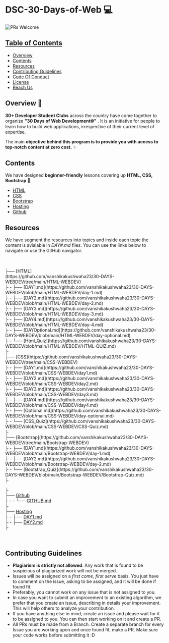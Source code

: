 # DSC-30-Days-of-Web 💻

 <img src="https://img.shields.io/badge/PRs-welcome-brightgreen.svg?style=for-the-badge" alt="PRs Welcome" /> <a href="https://github.com/30DaysofWebDEV/DSC-30-Days-of-Web/pulls" target="_blank">

<!-- TABLE OF CONTENTS -->
## Table of Contents

* [Overview](#overview)
* [Contents](#contents)
* [Resources](#resources)
* [Contributing Guidelines](#contributing-guidelines)
* [Code Of Conduct](#code-of-conduct)
* [License](#license)
* [Reach Us](#reach-us)


<!-- OVERVIEW -->
## Overview 📝

**30+ Developer Student Clubs**  across the country have come together to organize **"30 Days of Web Development🌐"** .
It is an initiative for people to learn how to build web applications, irrespective of their current level of expertise.

The main **objective behind this program is to provide you with access to top-notch content at zero cost.** ✨

<!-- CONTENTS -->
## Contents

We have designed **beginner-friendly** lessons covering up **HTML, CSS, Bootstrap 💛**.

- [HTML](/HTML-WEBDEV/ReadMe.md)
- [CSS](/CSS-WEBDEV/Readme.md)
- [Bootstrap](/Bootstrap-WEBDEV/Readme.md)
- [Hosting](/HOSTING/Readme.md)
- [Github](/Github/Readme.md)

## Resources

We have segment the resources into topics and inside each topic the content is avialable in _DAY#.md_ files. You can use the links below to navigate or use the GitHub navigator.

<br>
<br>
├── [HTML]<br>(https://github.com/vanshikakushwaha23/30-DAYS-WEBDEV/tree/main/HTML-WEBDEV)<br>
├ - ├── [DAY1.md](https://github.com/vanshikakushwaha23/30-DAYS-WEBDEV/blob/main/HTML-WEBDEV/day-1.md)<br>
├ - ├── [DAY2.md](https://github.com/vanshikakushwaha23/30-DAYS-WEBDEV/blob/main/HTML-WEBDEV/day-2.md)<br>
├ - ├── [DAY3.md](https://github.com/vanshikakushwaha23/30-DAYS-WEBDEV/blob/main/HTML-WEBDEV/day-3.md)<br>
├ - ├── [DAY4.md](https://github.com/vanshikakushwaha23/30-DAYS-WEBDEV/blob/main/HTML-WEBDEV/day-4.md)<br>
├ - ├── [DAYOptional.md](https://github.com/vanshikakushwaha23/30-DAYS-WEBDEV/blob/main/HTML-WEBDEV/day-optional.md)<br>
├ - └── [Html_Quiz](https://github.com/vanshikakushwaha23/30-DAYS-WEBDEV/blob/main/HTML-WEBDEV/HTML-QUIZ.md)<br>
├<br>
├── [CSS](https://github.com/vanshikakushwaha23/30-DAYS-WEBDEV/tree/main/CSS-WEBDEV)<br>
├ - ├── [DAY1.md](https://github.com/vanshikakushwaha23/30-DAYS-WEBDEV/blob/main/CSS-WEBDEV/day1.md)<br>
├ - ├── [DAY2.md](https://github.com/vanshikakushwaha23/30-DAYS-WEBDEV/blob/main/CSS-WEBDEV/day2.md)<br>
├ - ├── [DAY3.md](https://github.com/vanshikakushwaha23/30-DAYS-WEBDEV/blob/main/CSS-WEBDEV/day3.md)<br>
├ - ├── [DAY4.md](https://github.com/vanshikakushwaha23/30-DAYS-WEBDEV/blob/main/CSS-WEBDEV/day4.md)<br>
├ - ├── [Optional.md](https://github.com/vanshikakushwaha23/30-DAYS-WEBDEV/blob/main/CSS-WEBDEV/day-optional.md)<br>
├ - └── [CSS_Quiz](https://github.com/vanshikakushwaha23/30-DAYS-WEBDEV/blob/main/CSS-WEBDEV/CSS-Quiz.md)<br>
├<br>
├── [Bootstrap](https://github.com/vanshikakushwaha23/30-DAYS-WEBDEV/tree/main/Bootstrap-WEBDEV)<br>
├ - ├── [DAY1.md](https://github.com/vanshikakushwaha23/30-DAYS-WEBDEV/blob/main/Bootstrap-WEBDEV/day-1.md)<br>
├ - ├── [DAY2.md](https://github.com/vanshikakushwaha23/30-DAYS-WEBDEV/blob/main/Bootstrap-WEBDEV/day-2.md)<br>
├ - └── [Bootstrap_Quiz](https://github.com/vanshikakushwaha23/30-DAYS-WEBDEV/blob/main/Bootstrap-WEBDEV/Bootstrap-Quiz.md)<br>
├<br>

├<br>
├── [Github](https://github.com/vanshikakushwaha23/30-DAYS-WEBDEV/tree/main/Github)<br>
├ - - └── [GITHUB.md](https://github.com/vanshikakushwaha23/30-DAYS-WEBDEV/blob/main/Github/GITHUB.md)<br>
├<br>
├── [Hosting](https://github.com/vanshikakushwaha23/30-DAYS-WEBDEV/tree/main/HOSTING)<br>
├ - ├── [DAY1.md](https://github.com/vanshikakushwaha23/30-DAYS-WEBDEV/blob/main/HOSTING/day-1.md)<br>
├ - ├── [DAY2.md](https://github.com/vanshikakushwaha23/30-DAYS-WEBDEV/blob/main/HOSTING/day-2.md)<br>
├<br>

<br>




<!-- CONTRIBUTING GUIDELINES -->
## Contributing Guidelines

- **Plagiarism is strictly not allowed**. Any work that is found to be suspicious of plagiarized work will not be merged.
- Issues will be assigned on a _first come, first serve_ basis. You just have to comment on the issue, asking to be assigned, and it will be done if found fit.
- Preferably, you cannot work on any issue that is not assigned to you.
- In case you want to submit an improvement to an existing algorithm, we prefer that you create an issue, describing in details your improvement. This will help others to analyze your contribution.
- If you have anything else in mind, create an issue and please wait for it to be assigned to you. You can then start working on it and create a PR.
- All PRs must be made from a Branch. Create a separate branch for every Issue you are working upon and once found fit, make a PR.
Make sure your code works before submitting it :D
